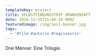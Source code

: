 ```yaml
---
templateKey: project
title: SELBSTFINDUNGSTRIP ORANGENSAFT
date: 2016-11-25T15:04:10.000Z
featuredimage: /img/sos1-banner.jpg
tags:
  - '#film #autorin #regisseurin'
---
```


Drei Männer. Eine Trilogie.
